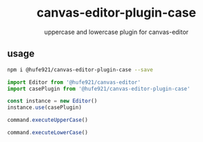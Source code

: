 <h1 align="center">canvas-editor-plugin-case</h1>

<p align="center">uppercase and lowercase plugin for canvas-editor</p>

## usage

```bash
npm i @hufe921/canvas-editor-plugin-case --save
```

```javascript
import Editor from '@hufe921/canvas-editor'
import casePlugin from '@hufe921/canvas-editor-plugin-case'

const instance = new Editor()
instance.use(casePlugin)

command.executeUpperCase()

command.executeLowerCase()
```
